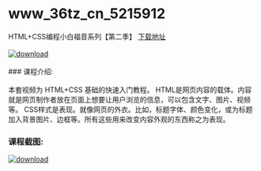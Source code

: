 # www_36tz_cn_5215912
HTML+CSS编程小白福音系列【第二季】
[下载地址](http://www.36tz.cn/article/5215912 "下载地址")
<br/></br>[![download](http://36tz.cn/muke_img/2020_10_2-91-300x203.png "下载地址")](http://www.36tz.cn/article/5215912 "下载地址")
<br/></br>### 课程介绍:<br/></br>本套视频为 HTML+CSS 基础的快速入门教程。
HTML是网页内容的载体。内容就是网页制作者放在页面上想要让用户浏览的信息，可以包含文字、图片、视频等。
CSS样式是表现。就像网页的外衣。比如，标题字体、颜色变化，或为标题加入背景图片、边框等。所有这些用来改变内容外观的东西称之为表现。

### 课程截图:
[![download](http://36tz.cn/muke_img/2020_10_1-96.png "下载地址")](http://www.36tz.cn/article/5215912 "下载地址")
